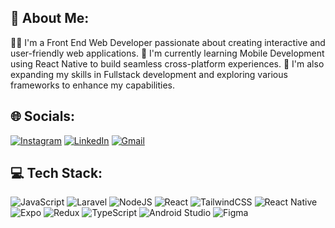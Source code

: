 ## 💫 About Me:
👨‍💻 I'm a Front End Web Developer passionate about creating interactive and user-friendly web applications.
📱 I'm currently learning Mobile Development using React Native to build seamless cross-platform experiences.
🌱 I'm also expanding my skills in Fullstack development and exploring various frameworks to enhance my capabilities.

## 🌐 Socials:
[![Instagram](https://img.shields.io/badge/Instagram-%23E4405F.svg?logo=Instagram&logoColor=white)](https://instagram.com/dikkkaa.w) 
[![LinkedIn](https://img.shields.io/badge/LinkedIn-%230077B5.svg?logo=linkedin&logoColor=white)](https://linkedin.com/in/edin.com/in/dikawicaksono10/) 
[![Gmail](https://img.shields.io/badge/Gmail-D14836?logo=gmail&logoColor=white)](mailto:dhkwck00@gmail.com)


## 💻 Tech Stack:
![JavaScript](https://img.shields.io/badge/javascript-%23323330.svg?style=for-the-badge&logo=javascript&logoColor=%23F7DF1E) ![Laravel](https://img.shields.io/badge/laravel-%23FF2D20.svg?style=for-the-badge&logo=laravel&logoColor=white) ![NodeJS](https://img.shields.io/badge/node.js-6DA55F?style=for-the-badge&logo=node.js&logoColor=white) ![React](https://img.shields.io/badge/react-%2320232a.svg?style=for-the-badge&logo=react&logoColor=%2361DAFB) ![TailwindCSS](https://img.shields.io/badge/tailwindcss-%2338B2AC.svg?style=for-the-badge&logo=tailwind-css&logoColor=white) ![React Native](https://img.shields.io/badge/react--native-%2320232a.svg?style=for-the-badge&logo=react&logoColor=%2361DAFB)
![Expo](https://img.shields.io/badge/expo-000000?style=for-the-badge&logo=expo&logoColor=white) ![Redux](https://img.shields.io/badge/redux-%23593d88.svg?style=for-the-badge&logo=redux&logoColor=white)
![TypeScript](https://img.shields.io/badge/typescript-%23007ACC.svg?style=for-the-badge&logo=typescript&logoColor=white)
![Android Studio](https://img.shields.io/badge/android%20studio-3DDC84?style=for-the-badge&logo=android-studio&logoColor=white) ![Figma](https://img.shields.io/badge/figma-%23F24E1E.svg?style=for-the-badge&logo=figma&logoColor=white)


<!-- Proudly created with GPRM ( https://gprm.itsvg.in ) -->
